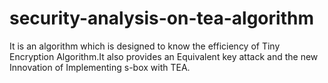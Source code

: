 # security-analysis-on-tea-algorithm
It is an algorithm which is designed to know the efficiency of Tiny Encryption Algorithm.It also provides an Equivalent key attack and the new Innovation of Implementing s-box with TEA.
